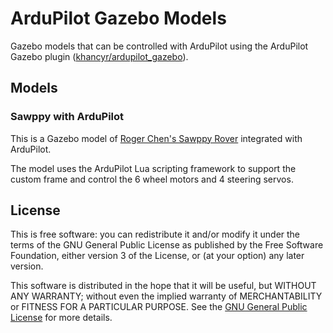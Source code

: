 # ArduPilot Gazebo Models

Gazebo models that can be controlled with ArduPilot using the ArduPilot Gazebo plugin
([khancyr/ardupilot_gazebo](https://github.com/khancyr/ardupilot_gazebo)).

## Models

### Sawppy with ArduPilot

This is a Gazebo model of [Roger Chen's Sawppy Rover](https://github.com/Roger-random/Sawppy_Rover)
integrated with ArduPilot.

The model uses the ArduPilot Lua scripting framework to support the custom frame
and control the 6 wheel motors and 4 steering servos.

## License

This is free software: you can redistribute it and/or modify
it under the terms of the GNU General Public License as published by
the Free Software Foundation, either version 3 of the License, or
(at your option) any later version.

This software is distributed in the hope that it will be useful,
but WITHOUT ANY WARRANTY; without even the implied warranty of
MERCHANTABILITY or FITNESS FOR A PARTICULAR PURPOSE.  See the
[GNU General Public License](LICENSE) for more details.

